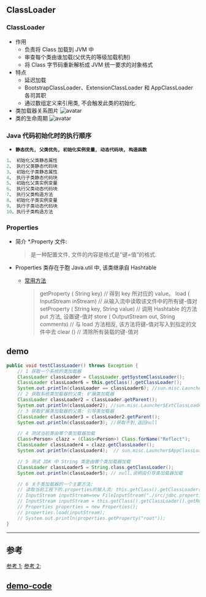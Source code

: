 ## ClassLoader

### ClassLoader

- 作用
  - 负责将 Class 加载到 JVM 中
  - 审查每个类由谁加载(父优先的等级加载机制)
  - 将 Class 字节码重新解析成 JVM 统一要求的对象格式
- 特点
  - 延迟加载
  - BootstrapClassLoader、ExtensionClassLoader 和 AppClassLoader 各司其职
  - 通过数组定义来引用类, 不会触发此类的初始化.
- 类加载器关系图片
  ![avatar](http://img.blog.itpub.net/blog/2018/12/03/8b3d13d45026563e.jpeg?x-oss-process=style/bb)
- 类的生命周期
  ![avatar](https://img-blog.csdn.net/20180805193923861?watermark/2/text/aHR0cHM6Ly9ibG9nLmNzZG4ubmV0L3UwMTQ2MzQzMzg=/font/5a6L5L2T/fontsize/400/fill/I0JBQkFCMA==/dissolve/70)

### Java 代码初始化时的执行顺序

- **`静态优先, 父类优先, 初始化实例变量, 动态代码块, 构造函数`**

```java
1、 初始化父类静态属性
2、 执行父类静态代码块
3、 初始化子类静态属性
4、 执行子类静态代码块
5、 初始化父类实例变量
6、 执行父类动态代码块
7、 执行父类构造方法
8、 初始化子类实例变量
9、 执行子类动态代码块
10、执行子类构造方法
```

### Properties

- 简介 \*.Property 文件:
  > 是一种配置文件, 文件的内容是格式是"键=值"的格式.
- Properties 类存在于胞 Java.util 中, 该类继承自 Hashtable

  - [常用方法](#demo#L23)

    > getProperty ( String key) // 得到 key 所对应的 value。
    > load ( InputStream inStream) // 从输入流中读取该文件中的所有键-值对
    > setProperty ( String key, String value) // 调用 Hashtable 的方法 put 方法, 设置键-值对
    > store ( OutputStream out, String comments) // 与 load 方法相反, 该方法将键-值对写入到指定的文件中去
    > clear () // 清除所有装载的键-值对

## demo

```java
public void testClassLoader() throws Exception {
    // 1 获取一个系统的类加载器
    ClassLoader classLoader = ClassLoader.getSystemClassLoader();
    ClassLoader classLoader6 = this.getClass().getClassLoader();
    System.out.println(classLoader == classLoader6); //sun.misc.Launcher$AppClassLoader@456d3d51
    // 2 获取系统类加载器的父类: 扩展类加载器
    ClassLoader classLoader2 = classLoader.getParent();
    System.out.println(classLoader2); //sun.misc.Launcher$ExtClassLoader@6d4b473
    // 3 获取扩展类加载器的父类: 引导类加载器
    ClassLoader classLoader3 = classLoader2.getParent();
    System.out.println(classLoader3); //获取不到,返回null

    // 4 测试当前类由哪个类加载器加载
    Class<Person> clazz = (Class<Person>) Class.forName("Reflect");
    ClassLoader classLoader4 = clazz.getClassLoader();
    System.out.println(classLoader4);  // sun.misc.Launcher$AppClassLoader@456d3d51: 和上一个系统类加载器一样,说明是由系统类加载器加载

    // 5 测试 JDK 中 String 类是由哪个类加载器加载
    ClassLoader classLoader5 = String.class.getClassLoader();
    System.out.println(classLoader5); // null,说明由引导类加载器加载

    // 6 关于类加载器的一个主要方法:
    // 读取当前工程下的.properties的输入流: this.getClass().getClassLoader().getResourceAsStream("jdbc.properties");
    // InputStream inputStream=new FileInputStream("./src/jdbc.properties");
    // InputStream inputStream = this.getClass().getClassLoader().getResourceAsStream("jdbc.properties");
    // Properties properties = new Properties();
    // properties.load(inputStream);
    // System.out.println(properties.getProperty("root"));
}
```

---

## 参考

[参考 1](https://blog.csdn.net/u014634338/article/details/81434327);
[参考 2](http://blog.itpub.net/31561269/viewspace-2222522/);

## [demo-code](https://github.com/Alice52/DemoCode/tree/master/javase/java-ClassLoader)
